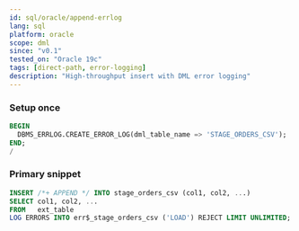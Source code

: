 ```yaml
---
id: sql/oracle/append-errlog
lang: sql
platform: oracle
scope: dml
since: "v0.1"
tested_on: "Oracle 19c"
tags: [direct-path, error-logging]
description: "High-throughput insert with DML error logging"
---
```


### Setup once
```sql
BEGIN
  DBMS_ERRLOG.CREATE_ERROR_LOG(dml_table_name => 'STAGE_ORDERS_CSV');
END;
/
```

### Primary snippet
```sql
INSERT /*+ APPEND */ INTO stage_orders_csv (col1, col2, ...)
SELECT col1, col2, ...
FROM   ext_table
LOG ERRORS INTO err$_stage_orders_csv ('LOAD') REJECT LIMIT UNLIMITED;
```

